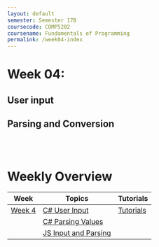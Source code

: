 ```yaml
---
layout: default
semester: Semester 17B
coursecode: COMP5202
coursename: Fundamentals of Programming
permalink: /week04-index
---
```


# Week 04:

## User input
## Parsing and Conversion

<br><br>

# Weekly Overview

| Week | Topics | Tutorials|
| --- | --- | --- |
| <a href="./week04-index.html" class="btn btn-default menu">Week 4</a> | <a href="./week04-csharp-userinput.html" class="btn btn-primary menu">C# User Input</a> | <a href="./week04-tutorial.html" class="btn btn-success menu">Tutorials</a> |
|| <a href="./week04-csharp-parsing-values.html" class="btn btn-primary menu">C# Parsing Values</a> | |
|| <a href="./week04-js-userinput.html" class="btn btn-primary menu">JS Input and Parsing</a> | |
